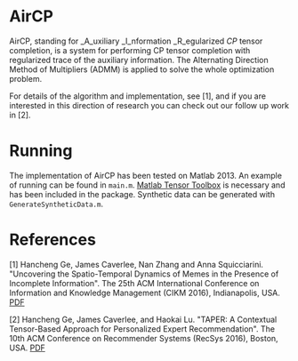 AirCP
=====
AirCP, standing for _A_uxiliary _I_nformation _R_egularized _CP_ tensor completion, is a system for performing CP tensor completion with  regularized trace of the auxiliary information. The Alternating Direction Method of Multipliers (ADMM) is applied to solve the whole optimization problem. 

For details of the algorithm and implementation, see [1], and if you are interested in this direction of research you can check
out our follow up work in [2].

Running
======
The implementation of AirCP has been tested on Matlab 2013. An example of running can be found in `main.m`. [Matlab Tensor Toolbox](http://www.sandia.gov/~tgkolda/TensorToolbox/index-2.6.html) is necessary and has been included in the package. Synthetic data can be generated with `GenerateSyntheticData.m`.

References
====

[1] Hancheng Ge, James Caverlee, Nan Zhang and Anna Squicciarini. "Uncovering the Spatio-Temporal Dynamics of Memes in the Presence of Incomplete Information". The 25th ACM International Conference on Information and Knowledge Management (CIKM 2016), Indianapolis, USA. [PDF](http://students.cse.tamu.edu/hge/papers/Ge_cikm16.pdf) 

[2] Hancheng Ge, James Caverlee, and Haokai Lu. "TAPER: A Contextual Tensor-Based Approach for Personalized Expert Recommendation". The 10th ACM Conference on Recommender Systems (RecSys 2016), Boston, USA. 
[PDF](http://students.cse.tamu.edu/hge/papers/Ge_recsys16.pdf)
